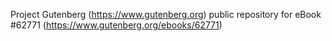 Project Gutenberg (https://www.gutenberg.org) public repository for eBook #62771 (https://www.gutenberg.org/ebooks/62771)
